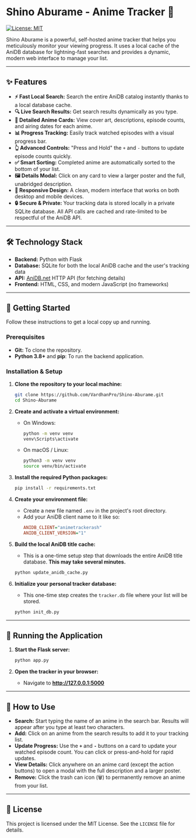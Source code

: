 # Shino Aburame - Anime Tracker 🍃

[![License: MIT](https://img.shields.io/badge/License-MIT-yellow.svg)](https://opensource.org/licenses/MIT)

Shino Aburame is a powerful, self-hosted anime tracker that helps you meticulously monitor your viewing progress. It uses a local cache of the AniDB database for lightning-fast searches and provides a dynamic, modern web interface to manage your list.


---

## ✨ Features

* **⚡ Fast Local Search:** Search the entire AniDB catalog instantly thanks to a local database cache.
* **🔍 Live Search Results:** Get search results dynamically as you type.
* **📖 Detailed Anime Cards:** View cover art, descriptions, episode counts, and airing dates for each anime.
* **📊 Progress Tracking:** Easily track watched episodes with a visual progress bar.
* **👆 Advanced Controls:** "Press and Hold" the `+` and `-` buttons to update episode counts quickly.
* **✅ Smart Sorting:** Completed anime are automatically sorted to the bottom of your list.
* **🖼️ Details Modal:** Click on any card to view a larger poster and the full, unabridged description.
* **📱 Responsive Design:** A clean, modern interface that works on both desktop and mobile devices.
* **🔒 Secure & Private:** Your tracking data is stored locally in a private SQLite database. All API calls are cached and rate-limited to be respectful of the AniDB API.

---

## 🛠️ Technology Stack

* **Backend:** Python with Flask
* **Database:** SQLite for both the local AniDB cache and the user's tracking data
* **API:** [AniDB.net](http://anidb.net) HTTP API (for fetching details)
* **Frontend:** HTML, CSS, and modern JavaScript (no frameworks)

---

## 🚀 Getting Started

Follow these instructions to get a local copy up and running.

### Prerequisites

* **Git:** To clone the repository.
* **Python 3.8+** and **pip**: To run the backend application.

### Installation & Setup

1.  **Clone the repository to your local machine:**
    ```sh
    git clone https://github.com/VardhanPro/Shino-Aburame.git
    cd Shino-Aburame
    ```

2.  **Create and activate a virtual environment:**
    * On Windows:
        ```sh
        python -m venv venv
        venv\Scripts\activate
        ```
    * On macOS / Linux:
        ```sh
        python3 -m venv venv
        source venv/bin/activate
        ```

3.  **Install the required Python packages:**
    ```sh
    pip install -r requirements.txt
    ```

4.  **Create your environment file:**
    * Create a new file named `.env` in the project's root directory.
    * Add your AniDB client name to it like so:
        ```ini
        ANIDB_CLIENT="animetrackerash"
        ANIDB_CLIENT_VERSION="1"
        ```

5.  **Build the local AniDB title cache:**
    * This is a one-time setup step that downloads the entire AniDB title database. **This may take several minutes.**
    ```sh
    python update_anidb_cache.py
    ```

6.  **Initialize your personal tracker database:**
    * This one-time step creates the `tracker.db` file where your list will be stored.
    ```sh
    python init_db.py
    ```

---

## 🏃 Running the Application

1.  **Start the Flask server:**
    ```sh
    python app.py
    ```

2.  **Open the tracker in your browser:**
    * Navigate to **http://127.0.0.1:5000**

---

## 📖 How to Use

* **Search:** Start typing the name of an anime in the search bar. Results will appear after you type at least two characters.
* **Add:** Click on an anime from the search results to add it to your tracking list.
* **Update Progress:** Use the **`+`** and **`-`** buttons on a card to update your watched episode count. You can click or press-and-hold for rapid updates.
* **View Details:** Click anywhere on an anime card (except the action buttons) to open a modal with the full description and a larger poster.
* **Remove:** Click the trash can icon (🗑️) to permanently remove an anime from your list.

---

## 📜 License

This project is licensed under the MIT License. See the `LICENSE` file for details.
